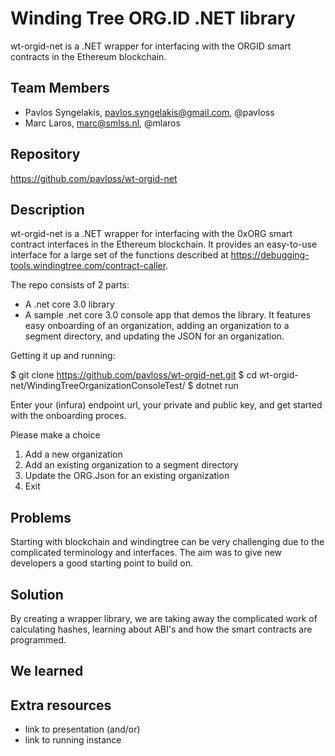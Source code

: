 # Winding Tree ORG.ID .NET library

wt-orgid-net is a .NET wrapper for interfacing with the ORGID smart contracts in the Ethereum blockchain. 


## Team Members

* Pavlos Syngelakis, pavlos.syngelakis@gmail.com, @pavloss
* Marc Laros, marc@smlss.nl, @mlaros

## Repository

https://github.com/pavloss/wt-orgid-net

## Description

wt-orgid-net is a .NET wrapper for interfacing with the 0xORG smart contract interfaces in the Ethereum blockchain. It provides an easy-to-use interface for a large set of the functions described at https://debugging-tools.windingtree.com/contract-caller.

The repo consists of 2 parts:
- A .net core 3.0 library 
- A sample .net core 3.0 console app that demos the library. It features easy onboarding of an organization, adding an organization to a segment directory, and updating the JSON for an organization.

Getting it up and running:

$ git clone https://github.com/pavloss/wt-orgid-net.git
$ cd wt-orgid-net/WindingTreeOrganizationConsoleTest/
$ dotnet run

Enter your (infura) endpoint url, your private and public key, and get started with the onboarding proces.

Please make a choice
1. Add a new organization
2. Add an existing organization to a segment directory
3. Update the ORG.Json for an existing organization
9. Exit



## Problems
Starting with blockchain and windingtree can be very challenging due to the complicated terminology and interfaces. The aim was to give new developers a good starting point to build on.

## Solution
By creating a wrapper library, we are taking away the complicated work of calculating hashes, learning about ABI's and how the smart contracts are programmed. 

## We learned

## Extra resources

* link to presentation (and/or)
* link to running instance
